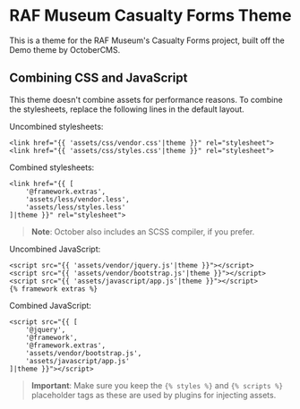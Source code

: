 RAF Museum Casualty Forms Theme
===============================

This is a theme for the RAF Museum's Casualty Forms project, built off the
Demo theme by OctoberCMS.

## Combining CSS and JavaScript

This theme doesn't combine assets for performance reasons. To combine the stylesheets, replace the following lines in the default layout.

Uncombined stylesheets:

    <link href="{{ 'assets/css/vendor.css'|theme }}" rel="stylesheet">
    <link href="{{ 'assets/css/styles.css'|theme }}" rel="stylesheet">

Combined stylesheets:

    <link href="{{ [
        '@framework.extras',
        'assets/less/vendor.less',
        'assets/less/styles.less'
    ]|theme }}" rel="stylesheet">

> **Note**: October also includes an SCSS compiler, if you prefer.

Uncombined JavaScript:

    <script src="{{ 'assets/vendor/jquery.js'|theme }}"></script>
    <script src="{{ 'assets/vendor/bootstrap.js'|theme }}"></script>
    <script src="{{ 'assets/javascript/app.js'|theme }}"></script>
    {% framework extras %}

Combined JavaScript:

    <script src="{{ [
        '@jquery',
        '@framework',
        '@framework.extras',
        'assets/vendor/bootstrap.js',
        'assets/javascript/app.js'
    ]|theme }}"></script>

> **Important**: Make sure you keep the `{% styles %}` and `{% scripts %}` placeholder tags as these are used by plugins for injecting assets.
